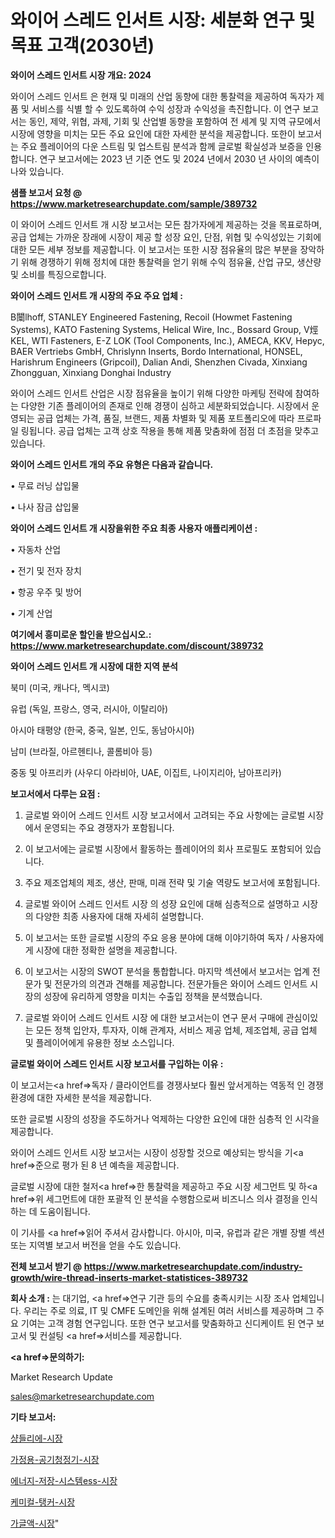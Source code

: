# 와이어 스레드 인서트 시장: 세분화 연구 및 목표 고객(2030년)

<strong>와이어 스레드 인서트 시장 개요: 2024</strong>

와이어 스레드 인서트 은 현재 및 미래의 산업 동향에 대한 통찰력을 제공하여 독자가 제품 및 서비스를 식별 할 수 있도록하여 수익 성장과 수익성을 촉진합니다. 이 연구 보고서는 동인, 제약, 위협, 과제, 기회 및 산업별 동향을 포함하여 전 세계 및 지역 규모에서 시장에 영향을 미치는 모든 주요 요인에 대한 자세한 분석을 제공합니다. 또한이 보고서는 주요 플레이어의 다운 스트림 및 업스트림 분석과 함께 글로벌 확실성과 보증을 인용합니다. 연구 보고서에는 2023 년 기준 연도 및 2024 년에서 2030 년 사이의 예측이 나와 있습니다.



<strong>샘플 보고서 요청 @ <a href=https://www.marketresearchupdate.com/sample/389732>https://www.marketresearchupdate.com/sample/389732</a></strong>

이 와이어 스레드 인서트 개 시장 보고서는 모든 참가자에게 제공하는 것을 목표로하며, 공급 업체는 가까운 장래에 시장이 제공 할 성장 요인, 단점, 위협 및 수익성있는 기회에 대한 모든 세부 정보를 제공합니다. 이 보고서는 또한 시장 점유율의 많은 부분을 장악하기 위해 경쟁하기 위해 정치에 대한 통찰력을 얻기 위해 수익 점유율, 산업 규모, 생산량 및 소비를 특징으로합니다.



<strong>와이어 스레드 인서트 개 시장의 주요 주요 업체 :</strong>

B闤lhoff, STANLEY Engineered Fastening, Recoil (Howmet Fastening Systems), KATO Fastening Systems, Helical Wire, Inc., Bossard Group, V烴KEL, WTI Fasteners, E-Z LOK (Tool Components, Inc.), AMECA, KKV, Hepyc, BAER Vertriebs GmbH, Chrislynn Inserts, Bordo International, HONSEL, Harishrum Engineers (Gripcoil), Dalian Andi, Shenzhen Civada, Xinxiang Zhongguan, Xinxiang Donghai Industry

와이어 스레드 인서트 산업은 시장 점유율을 높이기 위해 다양한 마케팅 전략에 참여하는 다양한 기존 플레이어의 존재로 인해 경쟁이 심하고 세분화되었습니다. 시장에서 운영되는 공급 업체는 가격, 품질, 브랜드, 제품 차별화 및 제품 포트폴리오에 따라 프로파일 링됩니다. 공급 업체는 고객 상호 작용을 통해 제품 맞춤화에 점점 더 초점을 맞추고 있습니다.



<strong>와이어 스레드 인서트 개의 주요 유형은 다음과 같습니다.</strong>

• 무료 러닝 삽입물

• 나사 잠금 삽입물



<strong>와이어 스레드 인서트 개 시장을위한 주요 최종 사용자 애플리케이션 :</strong>

• 자동차 산업

• 전기 및 전자 장치

• 항공 우주 및 방어

• 기계 산업



<strong>여기에서 흥미로운 할인을 받으십시오.: <a href=https://www.marketresearchupdate.com/discount/389732>https://www.marketresearchupdate.com/discount/389732</a></strong>



<strong>와이어 스레드 인서트 개 시장에 대한 지역 분석</strong>

북미 (미국, 캐나다, 멕시코)

유럽 (독일, 프랑스, 영국, 러시아, 이탈리아)

아시아 태평양 (한국, 중국, 일본, 인도, 동남아시아)

남미 (브라질, 아르헨티나, 콜롬비아 등)

중동 및 아프리카 (사우디 아라비아, UAE, 이집트, 나이지리아, 남아프리카)



<strong>보고서에서 다루는 요점 :</strong>

1. 글로벌 와이어 스레드 인서트 시장 보고서에서 고려되는 주요 사항에는 글로벌 시장에서 운영되는 주요 경쟁자가 포함됩니다.

2. 이 보고서에는 글로벌 시장에서 활동하는 플레이어의 회사 프로필도 포함되어 있습니다.

3. 주요 제조업체의 제조, 생산, 판매, 미래 전략 및 기술 역량도 보고서에 포함됩니다.

4. 글로벌 와이어 스레드 인서트 시장 의 성장 요인에 대해 심층적으로 설명하고 시장의 다양한 최종 사용자에 대해 자세히 설명합니다.

5. 이 보고서는 또한 글로벌 시장의 주요 응용 분야에 대해 이야기하여 독자 / 사용자에게 시장에 대한 정확한 설명을 제공합니다.

6. 이 보고서는 시장의 SWOT 분석을 통합합니다. 마지막 섹션에서 보고서는 업계 전문가 및 전문가의 의견과 견해를 제공합니다. 전문가들은 와이어 스레드 인서트 시장의 성장에 유리하게 영향을 미치는 수출입 정책을 분석했습니다.

7. 글로벌 와이어 스레드 인서트 시장 에 대한 보고서는이 연구 문서 구매에 관심이있는 모든 정책 입안자, 투자자, 이해 관계자, 서비스 제공 업체, 제조업체, 공급 업체 및 플레이어에게 유용한 정보 소스입니다.



<strong>글로벌 와이어 스레드 인서트 시장 보고서를 구입하는 이유 :</strong>

이 보고서는<a href=>독자 / 클</a>라이언트를 경쟁사보다 훨씬 앞서게하는 역동적 인 경쟁 환경에 대한 자세한 분석을 제공합니다.

또한 글로벌 시장의 성장을 주도하거나 억제하는 다양한 요인에 대한 심층적 인 시각을 제공합니다.

와이어 스레드 인서트 시장 보고서는 시장이 성장할 것으로 예상되는 방식을 기<a href=>준으로</a> 평가 된 8 년 예측을 제공합니다.

글로벌 시장에 대한 철저<a href=>한 통찰력</a>을 제공하고 주요 시장 세그먼트 및 하<a href=>위 세그</a>먼트에 대한 포괄적 인 분석을 수행함으로써 비즈니스 의사 결정을 인식하는 데 도움이됩니다.

이 기사를 <a href=>읽어 주</a>셔서 감사합니다. 아시아, 미국, 유럽과 같은 개별 장별 섹션 또는 지역별 보고서 버전을 얻을 수도 있습니다.



<strong>전체 보고서 받기 @ <a href=https://www.marketresearchupdate.com/industry-growth/wire-thread-inserts-market-statistices-389732>https://www.marketresearchupdate.com/industry-growth/wire-thread-inserts-market-statistices-389732</a></strong>



<strong>회사 소개 :</strong>
는 대기업, <a href=>연구 기</a>관 등의 수요를 충족시키는 시장 조사 업체입니다. 우리는 주로 의료, IT 및 CMFE 도메인을 위해 설계된 여러 서비스를 제공하며 그 주요 기여는 고객 경험 연구입니다. 또한 연구 보고서를 맞춤화하고 신디케이트 된 연구 보고서 및 컨설팅 <a href=>서비</a>스를 제공합니다.



<strong><a href=>문의하기:</a></strong>

Market Research Update

sales@marketresearchupdate.com



<strong>기타 보고서:</strong>

<a href=https://www.linkedin.com/pulse/샹들리에-시장-경쟁-분석-및-성장-잠재력-2029-survey-spotlight-pro-24-analysis/>샹들리에-시장</a>

<a href=https://www.linkedin.com/pulse/가정용-공기청정기-시장-현재-및-미래-성장-2029-trendsetters-talk-360-analysis-pzlxf/>가정용-공기청정기-시장</a>

<a href=https://www.linkedin.com/pulse/에너지-저장-시스템ess-시장-현재-및-미래-성장-2029-consumer-connection-chronicles-24--rnzhf/>에너지-저장-시스템ess-시장</a>

<a href=https://www.linkedin.com/pulse/케미컬-탱커-시장-세분화-연구-및-목표-고객2030년-survey-savvy-insights-360-analysis-pgobf/>케미컬-탱커-시장</a>

<a href=https://www.linkedin.com/pulse/가글액-시장-세분화-연구-및-목표-고객2030년-market-matrix-musings-analysis-chcsf/>가글액-시장</a>"
